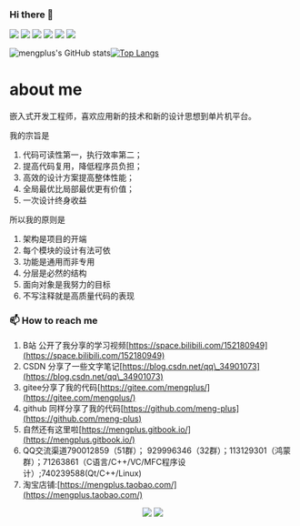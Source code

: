 ### Hi there 👋
[![](https://img.shields.io/badge/C-43853d?style=flat-square&logo=C&logoColor=ffffff)](https://docs.microsoft.com/en-us/dotnet/csharp/)
[![](https://img.shields.io/badge/-C++-269539?style=flat-square&logo=c%2B%2B&logoColor=ffffff)](https://www.cplusplus.com/)
[![](https://img.shields.io/badge/-Docker-2496ED?style=flat-square&logo=docker&logoColor=ffffff)](https://www.docker.com/)
[![](https://img.shields.io/badge/-Git-f05032?style=flat-square&logo=git&logoColor=white)](https://git-scm.com/)
[![](https://img.shields.io/badge/-Python-3776AB?style=flat-square&logo=python&logoColor=ffffff)](https://www.python.org/)
[![](https://img.shields.io/badge/Linux-Ubuntu-2376bc?style=flat-square&logo=ubuntu&logoColor=ffffff)](https://ubuntu.com/)


![mengplus's GitHub stats](https://github-readme-stats.vercel.app/api?username=meng-plus&theme=github_dark&show_icons=true&count_private=true&hide=stars)[![Top Langs](https://github-readme-stats.vercel.app/api/top-langs/?username=meng-plus&layout=compact&theme=github_dark)](https://github.com/anuraghazra/github-readme-stats)

# about me
  嵌入式开发工程师，喜欢应用新的技术和新的设计思想到单片机平台。
  
  我的宗旨是
  1. 代码可读性第一，执行效率第二；
  2. 提高代码复用，降低程序员负担；
  3. 高效的设计方案提高整体性能；
  4. 全局最优比局部最优更有价值；
  5. 一次设计终身收益

  所以我的原则是
  1. 架构是项目的开端
  2. 每个模块的设计有法可依
  3. 功能是通用而非专用
  4. 分层是必然的结构
  5. 面向对象是我努力的目标
  6. 不写注释就是高质量代码的表现

### 📫 How to reach me

1. B站 公开了我分享的学习视频[https://space.bilibili.com/152180949](https://space.bilibili.com/152180949)
2. CSDN 分享了一些文字笔记[https://blog.csdn.net/qq\_34901073](https://blog.csdn.net/qq\_34901073)
3. gitee分享了我的代码[https://gitee.com/mengplus/](https://gitee.com/mengplus/)
4. github 同样分享了我的代码[https://github.com/meng-plus](https://github.com/meng-plus)
5. 自然还有这里啦[https://mengplus.gitbook.io/](https://mengplus.gitbook.io/)
6. QQ交流渠道790012859（51群）； 929996346（32群）；113129301（鸿蒙群）；71263861（C语言/C++/VC/MFC程序设计）;740239588(Qt/C++/Linux)
7. 淘宝店铺:[https://mengplus.taobao.com/](https://mengplus.taobao.com/)
<!-- BiliBili和Github数据 -->
<div align="center">
  <a href="https://space.bilibili.com/152180949/"><img src="https://stats.justsong.cn/api/bilibili/?id=152180949"/></a>
  <a href="https://github.com/meng-plus"><img src="https://stats.justsong.cn/api/github?username=meng-plus"/></a>
</div>
